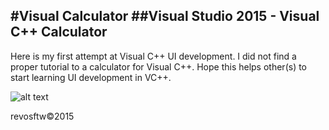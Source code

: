 
#Visual Calculator
##Visual Studio 2015 - Visual C++ Calculator
---
Here is my first attempt at Visual C++ UI development.
I did not find a proper tutorial to a calculator for Visual C++.
Hope this helps other(s) to start learning UI development in VC++.

![alt text](https://github.com/revosftw/VisualCalculator/raw/master/sample/calculator.jpg)

<footer>revosftw&copy;2015</footer>
